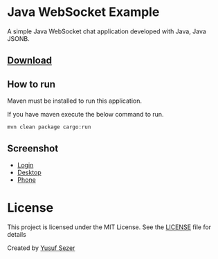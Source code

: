 # Java WebSocket Example
A simple Java WebSocket chat application developed with Java, Java JSONB.

## [Download](https://github.com/yusufsefasezer/java-websocket-example/archive/master.zip)

## How to run

Maven must be installed to run this application.

If you have maven execute the below command to run.

```
mvn clean package cargo:run
```

## Screenshot

- [Login](screenshot/login.png)
- [Desktop](screenshot/desktop.png)
- [Phone](screenshot/phone.png)

# License
This project is licensed under the MIT License. See the [LICENSE](LICENSE) file for details

Created by [Yusuf Sezer](https://www.yusufsezer.com)
